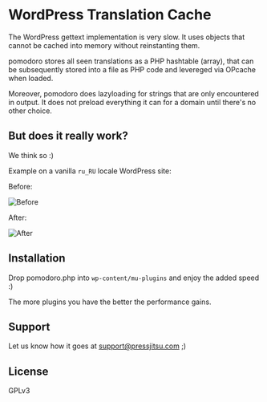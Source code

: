 # WordPress Translation Cache

The WordPress gettext implementation is very slow. It uses objects that
cannot be cached into memory without reinstanting them.

pomodoro stores all seen translations as a PHP hashtable (array), that can be
subsequently stored into a file as PHP code and levereged via OPcache when loaded.

Moreover, pomodoro does lazyloading for strings that are only encountered in output.
It does not preload everything it can for a domain until there's no other choice.

## But does it really work?

We think so :)

Example on a vanilla `ru_RU` locale WordPress site:

Before:

![Before](https://raw.githubusercontent.com/pressjitsu/pomodoro/master/before.png)

After:

![After](https://raw.githubusercontent.com/pressjitsu/pomodoro/master/after.png)

## Installation

Drop pomodoro.php into `wp-content/mu-plugins` and enjoy the added speed :)

The more plugins you have the better the performance gains.

## Support

Let us know how it goes at support@pressjitsu.com ;)


## License

GPLv3
